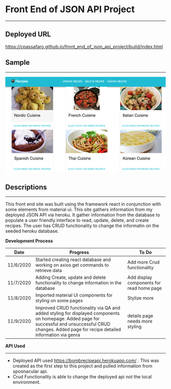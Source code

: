 # Front End of JSON API Project
_______________________

## Deployed URL

https://cpassafaro.github.io/front_end_of_json_api_project/build/index.html

## Sample 
***
![Home page](images/screen.png)

## Descriptions
_________________

This front end site was built using the framework react in conjunction with some elements from material ui. This site gathers information from my deployed JSON API via heroku. It gather information from the database to populate a user friendly interface to read, update, delete, and create recipes. The user has CRUD functionality to change the informatin on the seeded heroku database.

__Development Process__

__Date__|__Progress__|__To Do__|
--------- | ------------| ----------|
11/6/2020 | Started creating react database and working on axios get commands to retrieve data| Add more Crud functionality|
11/7/2020 | Adding Create, update and delete functionality to change information in the database | Add display components for read home page|
11/8/2020 | Imported material UI components for styling on some pages | Stylize more |
11/9/2020 | Improved CRUD functionality via QA and added styling for displayed components on homepage. Added page for successful and unsuccessful CRUD changes. Added page for recipe detailed information via genra| details page needs more styling|

__API Used__
____________
- Deployed API used https://bombrecipeapi.herokuapp.com/  .  This was created as the first step to this project and pulled information from spoonacular api.
- Crud Functionality is able to change the deployed api not the local environment.

